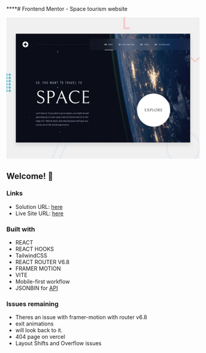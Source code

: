 ****# Frontend Mentor - Space tourism website

![Design preview for the Space tourism website coding challenge](./preview.jpg)

## Welcome! 👋


### Links

-   Solution URL: [here](https://www.frontendmentor.io/solutions/space-tourism-website-react-react-routerv6-tailwindcss-vite-framer-PMMIeJlQt-)
-   Live Site URL: [here](https://space-tourism-website-red.vercel.app/)

### Built with

-   REACT 
-   REACT HOOKS
-   TailwindCSS
-   REACT ROUTER V6.8
-   FRAMER MOTION
-   VITE
-   Mobile-first workflow
-   JSONBIN for [API](https://jsonbin.io/)

### Issues remaining

- Theres an issue with framer-motion with router v6.8 
- exit animations
- will look back to it. 
- 404 page on vercel 
- Layout Shifts and Overflow issues

